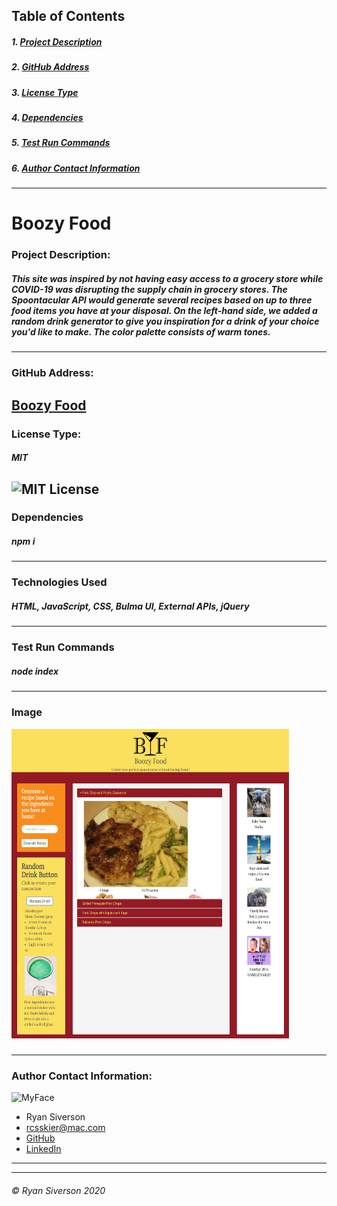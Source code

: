 ## Table of Contents
##### 1. [Project Description](#Project-Description)
##### 2. [GitHub Address](#GitHub-Address)
##### 3. [License Type](#License-Type)
##### 4. [Dependencies](#Dependencies)
##### 5. [Test Run Commands](#Test-Run-Commands)
##### 6. [Author Contact Information](#Author-Contact-Information)
---
# **Boozy Food**

### **Project Description:**
##### This site was inspired by not having easy access to a grocery store while COVID-19 was disrupting the supply chain in grocery stores. The Spoontacular API would generate several recipes based on up to three food items you have at your disposal. On the left-hand side, we added a random drink generator to give you inspiration for a drink of your choice you'd like to make. The color palette consists of warm tones.
---
### **GitHub Address:**
[Boozy Food](https://github.com/rysiphoto/Boozy-Food)
---
### **License Type:**
##### MIT
![MIT License](https://img.shields.io/badge/license-MIT-green)
---
### **Dependencies**
##### npm i
---
### **Technologies Used**
##### HTML, JavaScript, CSS, Bulma UI, External APIs, jQuery
---
### **Test Run Commands**
##### node index
---
### **Image**
<img src="images/BoozyFood.png" height="495px" width="444px">

##### 


---
### **Author Contact Information:**
![MyFace](https://avatars3.githubusercontent.com/u/61304775?s=150&u=d99beab884a1c29674dba64712a08086272d692b&v=4)
* Ryan Siverson
* rcsskier@mac.com
* [GitHub](https://github.com/rysiphoto)
* [LinkedIn](https://www.linkedin.com/in/ryan-siverson-695b5a32/)

---
---
###### © Ryan Siverson 2020
